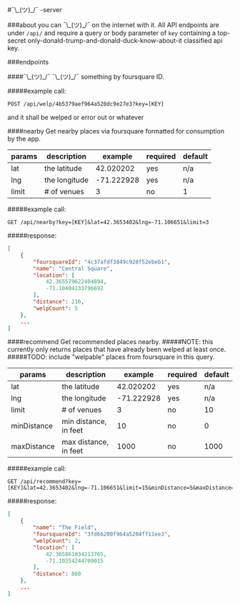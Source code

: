 #¯\\\_(ツ)\_/¯ -server

###about
you can ¯\\\_(ツ)\_/¯ on the internet with it.
All API endpoints are under `/api/` and require a query or body parameter of `key` containing a top-secret only-donald-trump-and-donald-duck-know-about-it classified api key.

###endpoints

####¯\\\_(ツ)\_/¯
¯\\\_(ツ)\_/¯ something by foursquare ID.

#####example call:
```
POST /api/welp/4b5379aef964a520dc9e27e3?key=[KEY]
```
and it shall be welped or error out or whatever

####nearby
Get nearby places via foursquare formatted for consumption by the app.

params        | description   | example       | required      | default       |
------------- | ------------- | ------------- | ------------- | ------------- |
lat           | the latitude  | 42.020202     | yes           | n/a           |
lng           | the longitude | -71.222928    | yes           | n/a           |
limit         | # of venues   | 3             | no            | 1             |

#####example call:
```
GET /api/nearby?key=[KEY]&lat=42.3653402&lng=-71.106651&limit=3
```
#####response:
```json
[
    {
        "foursquareId": "4c37afdf3849c928f52ebeb1",
        "name": "Central Square",
        "location": [
            42.365579622404894,
            -71.10404133796692
        ],
        "distance": 216,
        "welpCount": 5
    },
    ...
]
```

####recommend
Get recommended places nearby.
#####NOTE: this currently only returns places that have already been welped at least once.
#####TODO: include "welpable" places from foursquare in this query.

params        | description           | example       | required      | default       |
------------- | --------------------- | ------------- | ------------- | ------------- |
lat           | the latitude          | 42.020202     | yes           | n/a           |
lng           | the longitude         | -71.222928    | yes           | n/a           |
limit         | # of venues           | 3             | no            | 10            |
minDistance   | min distance, in feet | 10            | no            | 0             |
maxDistance   | max distance, in feet | 1000          | no            | 1000          |


#####example call:
```
GET /api/recommend?key=[KEY]&lat=42.3653402&lng=-71.106651&limit=15&minDistance=5&maxDistance=500
```
#####response:
```json
[
    {
        "name": "The Field",
        "foursquareId": "3fd66200f964a5204ff11ee3",
        "welpCount": 2,
        "location": [
            42.365861034213765,
            -71.10354244709015
        ],
        "distance": 860
    },
    ...
]
```
